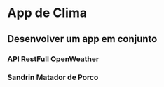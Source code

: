 # App de Clima


## Desenvolver um app em conjunto


### API RestFull OpenWeather

### Sandrin Matador de Porco 